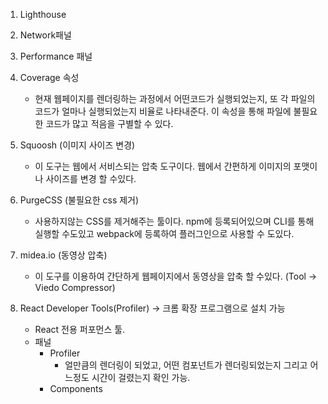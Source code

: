 1. Lighthouse
2. Network패널
3. Performance 패널
4. Coverage 속성
   - 현재 웹페이지를 렌더링하는 과정에서 어떤코드가 실행되었는지, 또 각 파일의 코드가 얼마나 실행되었는지 비율로 나타내준다.
     이 속성을 통해 파일에 불필요한 코드가 많고 적음을 구별할 수 있다.
5. Squoosh (이미지 사이즈 변경)
   - 이 도구는 웹에서 서비스되는 압축 도구이다. 웹에서 간편하게 이미지의 포맷이나 사이즈를 변경 할 수있다.
6. PurgeCSS (불필요한 css 제거)
   - 사용하지않는 CSS를 제거해주는 툴이다.
     npm에 등록되어있으며 CLI를 통해 실행할 수도있고 webpack에 등록하여 플러그인으로 사용할 수 도있다.
7. midea.io (동영상 압축)

   - 이 도구를 이용하여 간단하게 웹페이지에서 동영상을 압축 할 수있다. (Tool -> Viedo Compressor)

8. React Developer Tools(Profiler) -> 크롬 확장 프로그램으로 설치 가능
   - React 전용 퍼포먼스 툴.
   - 패널
     - Profiler
       - 얼만큼의 렌더링이 되었고, 어떤 컴포넌트가 렌더링되었는지 그리고 어느정도 시간이 걸렸는지 확인 가능.
     - Components
